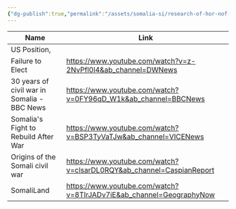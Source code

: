 ```yaml
---
{"dg-publish":true,"permalink":"/assets/somalia-si/research-of-hor-nof-africa-assignment/"}
---
```


|Name|Link|
|---|---|
|US Position,|
|Failure to Elect|https://www.youtube.com/watch?v=z-2NvPfl0l4&ab_channel=DWNews|
|30 years of civil war in Somalia - BBC News|https://www.youtube.com/watch?v=0FY96qD_W1k&ab_channel=BBCNews|
|Somalia's Fight to Rebuild After War|https://www.youtube.com/watch?v=BSP3TyVaTJw&ab_channel=VICENews|
|Origins of the Somali civil war|https://www.youtube.com/watch?v=clsarDL0RQY&ab_channel=CaspianReport|
|SomaliLand|https://www.youtube.com/watch?v=8TIrJADv7iE&ab_channel=GeographyNow|